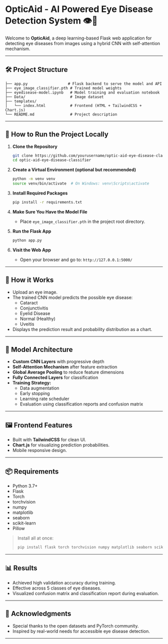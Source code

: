 # OpticAid - AI Powered Eye Disease Detection System 👁️🤖

Welcome to **OpticAid**, a deep learning-based Flask web application for detecting eye diseases from images using a hybrid CNN with self-attention mechanism.

---

## 🛠 Project Structure

```
├── app.py                  # Flask backend to serve the model and API
├── eye_image_classifier.pth # Trained model weights
├── eyedisease-model.ipynb   # Model training and evaluation notebook
├── Data/                    # Image dataset
├── templates/
│   └── index.html           # Frontend (HTML + TailwindCSS + Chart.js)
└── README.md                # Project description
```

---

## 🚀 How to Run the Project Locally

1. **Clone the Repository**
   ```bash
   git clone https://github.com/yourusername/optic-aid-eye-disease-classifier.git
   cd optic-aid-eye-disease-classifier
   ```

2. **Create a Virtual Environment (optional but recommended)**
   ```bash
   python -m venv venv
   source venv/bin/activate  # On Windows: venv\Scripts\activate
   ```

3. **Install Required Packages**
   ```bash
   pip install -r requirements.txt
   ```

4. **Make Sure You Have the Model File**
   - Place `eye_image_classifier.pth` in the project root directory.

5. **Run the Flask App**
   ```bash
   python app.py
   ```

6. **Visit the Web App**
   - Open your browser and go to: `http://127.0.0.1:5000/`

---

## 📸 How it Works

- Upload an eye image.
- The trained CNN model predicts the possible eye disease:
  - Cataract
  - Conjunctivitis
  - Eyelid Disease
  - Normal (Healthy)
  - Uveitis
- Displays the prediction result and probability distribution as a chart.

---

## 🧠 Model Architecture

- **Custom CNN Layers** with progressive depth
- **Self-Attention Mechanism** after feature extraction
- **Global Average Pooling** to reduce feature dimensions
- **Fully Connected Layers** for classification
- **Training Strategy:**
  - Data augmentation
  - Early stopping
  - Learning rate scheduler
  - Evaluation using classification reports and confusion matrix

---

## 🖼 Frontend Features

- Built with **TailwindCSS** for clean UI.
- **Chart.js** for visualizing prediction probabilities.
- Mobile responsive design.

---

## 📦 Requirements

- Python 3.7+
- Flask
- Torch
- torchvision
- numpy
- matplotlib
- seaborn
- scikit-learn
- Pillow

> Install all at once:
> ```bash
> pip install flask torch torchvision numpy matplotlib seaborn scikit-learn Pillow
> ```

---

## 📊 Results

- Achieved high validation accuracy during training.
- Effective across 5 classes of eye diseases.
- Visualized confusion matrix and classification report during evaluation.

---


## 🌟 Acknowledgments

- Special thanks to the open datasets and PyTorch community.
- Inspired by real-world needs for accessible eye disease detection.

---
